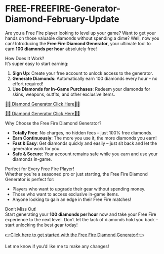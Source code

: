 # FREE-FREEFIRE-Generator-Diamond-February-Update


Are you a Free Fire player looking to level up your game? Want to get your hands on those valuable diamonds without spending a dime? Well, now you can! Introducing the **Free Fire Diamond Generator**, your ultimate tool to earn **100 diamonds per hour** absolutely free!  

 How Does It Work?  
It’s super easy to start earning:  
1. **Sign Up**: Create your free account to unlock access to the generator.  
2. **Generate Diamonds**: Automatically earn 100 diamonds every hour – no effort required!  
3. **Use Diamonds for In-Game Purchases**: Redeem your diamonds for skins, weapons, outfits, and other exclusive items.  

[💎💎 Diamond Generator Click Here💎💎](https://shorturl.at/24FT5)

[💎💎 Diamond Generator Click Here💎💎](https://shorturl.at/24FT5)

Why Choose the Free Fire Diamond Generator?  
- **Totally Free**: No charges, no hidden fees – just 100% free diamonds.  
- **Earn Continuously**: The more you use it, the more diamonds you earn!  
- **Fast & Easy**: Get diamonds quickly and easily – just sit back and let the generator work for you.  
- **Safe & Secure**: Your account remains safe while you earn and use your diamonds in-game.  

 Perfect for Every Free Fire Player!  
Whether you're a seasoned pro or just starting, the Free Fire Diamond Generator is perfect for:  
- Players who want to upgrade their gear without spending money.  
- Those who want to access exclusive in-game items.  
- Anyone looking to gain an edge in their Free Fire matches!  

Don’t Miss Out!  
Start generating your **100 diamonds per hour** now and take your Free Fire experience to the next level. Don’t let the lack of diamonds hold you back – start unlocking the best gear today!  

[👉Click here to get started with the Free Fire Diamond Generator!👈](https://shorturl.at/1p9mc) 


Let me know if you’d like me to make any changes!
